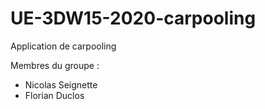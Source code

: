 # UE-3DW15-2020-carpooling
 Application de carpooling

Membres du groupe :
- Nicolas Seignette
- Florian Duclos